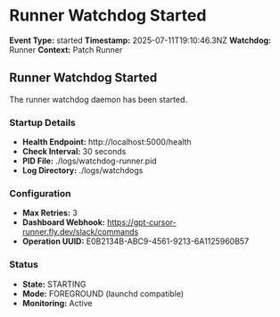 # Runner Watchdog Started

**Event Type:** started
**Timestamp:** 2025-07-11T19:10:46.3NZ
**Watchdog:** Runner
**Context:** Patch Runner


## Runner Watchdog Started

The runner watchdog daemon has been started.

### Startup Details
- **Health Endpoint:** http://localhost:5000/health
- **Check Interval:** 30 seconds
- **PID File:** ./logs/watchdog-runner.pid
- **Log Directory:** ./logs/watchdogs

### Configuration
- **Max Retries:** 3
- **Dashboard Webhook:** https://gpt-cursor-runner.fly.dev/slack/commands
- **Operation UUID:** E0B2134B-ABC9-4561-9213-6A1125960B57

### Status
- **State:** STARTING
- **Mode:** FOREGROUND (launchd compatible)
- **Monitoring:** Active


